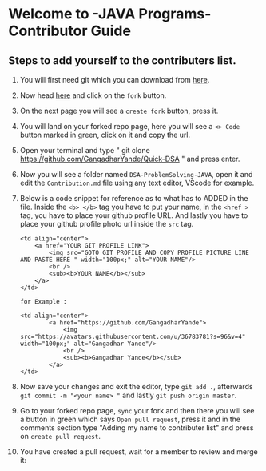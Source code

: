 # Welcome to -JAVA Programs- Contributor Guide

## Steps to add yourself to the contributers list.

1) You will first need git which you can download from [here](https://git-scm.com/downloads).

2) Now head [here](https://github.com/GangadharYande/Quick-DSA ) and click on the `fork` button.

3) On the next page you will see a `create fork` button, press it.

4) You will land on your forked repo page, here you will see a `<> Code` button marked in green, click on it and copy the url.

5) Open your terminal and type " git clone https://github.com/GangadharYande/Quick-DSA " and press enter.

6) Now you will see a folder named `DSA-ProblemSolving-JAVA`, open it and edit the `Contribution.md` file using any text editor, VScode for example.

7) Below is a code snippet for reference as to what has to ADDED in the file. Inside the `<b> </b>` tag you have to put your name, in the `<href >` tag, you have to place your github profile URL. And lastly you have to place your github profile photo url inside the `src` tag.

    ```
    <td align="center">
        <a href="YOUR GIT PROFILE LINK">
            <img src="GOTO GIT PROFILE AND COPY PROFILE PICTURE LINE AND PASTE HERE " width="100px;" alt="YOUR NAME"/>
            <br />
            <sub><b>YOUR NAME</b></sub>
        </a>
    </td>
    
    for Example :

    <td align="center">
            <a href="https://github.com/GangadharYande">
                <img src="https://avatars.githubusercontent.com/u/36783781?s=96&v=4" width="100px;" alt="Gangadhar Yande"/>
                <br />
                <sub><b>Gangadhar Yande</b></sub>
            </a>
    </td>
    ```

8) Now save your changes and exit the editor, type `git add .`, afterwards `git commit -m "<your name> "` and lastly `git push origin master`.

9) Go to your forked repo page, `sync` your fork and then there you will see a button in green which says `Open pull request`, press it and in the comments section type "Adding my name to contributer list" and press on `create pull request`.

10) You have created a pull request, wait for a member to review and merge it:
